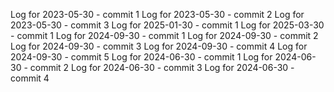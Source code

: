 Log for 2023-05-30 - commit 1
Log for 2023-05-30 - commit 2
Log for 2023-05-30 - commit 3
Log for 2025-01-30 - commit 1
Log for 2025-03-30 - commit 1
Log for 2024-09-30 - commit 1
Log for 2024-09-30 - commit 2
Log for 2024-09-30 - commit 3
Log for 2024-09-30 - commit 4
Log for 2024-09-30 - commit 5
Log for 2024-06-30 - commit 1
Log for 2024-06-30 - commit 2
Log for 2024-06-30 - commit 3
Log for 2024-06-30 - commit 4

